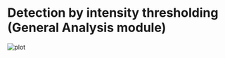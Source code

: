 # Detection by intensity thresholding (General Analysis module)

![plot](./Image-based-Phenotypic-Selection/JOB-GeneralAnalysis-IntensityThresholding-1.PNG)

